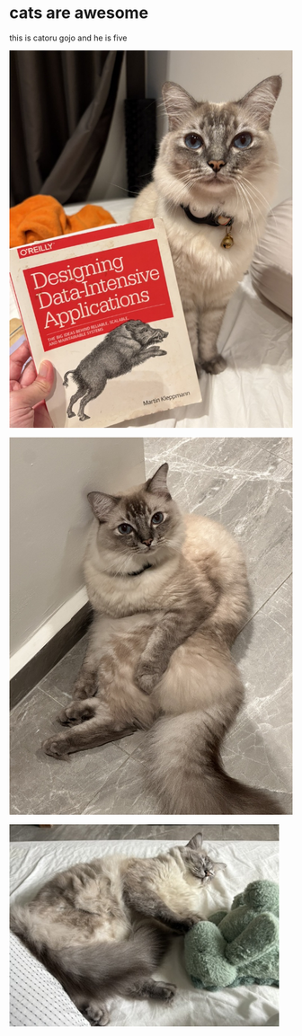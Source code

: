 # cats are awesome

this is catoru gojo and he is five

![catssssss](img/ddia-cat.jpeg)

![catssssss](img/ennui-cat.jpeg)

![catssssss](img/sleep-cat.jpeg)
